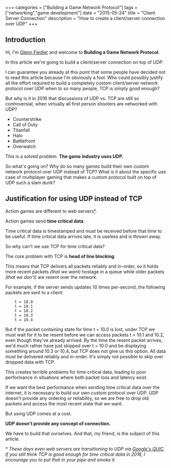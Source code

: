 +++
categories = ["Building a Game Network Protocol"]
tags = ["networking","game development"]
date = "2015-05-24"
title = "Client Server Connection"
description = "How to create a client/server connection over UDP"
+++

## Introduction

Hi, I'm [Glenn Fiedler](https://www.linkedin.com/in/glennfiedler) and welcome to **Building a Game Network Protocol**.

In this article we're going to build a client/server connection on top of UDP.

I can guarantee you already at this point that some people have decided not to read this article because I'm obviously a fool. Who could possibly justify all the effort required to build a completely custom client/server network protocol over UDP when to so many people, TCP is simply good enough?

But why is it in 2016 that discussions of UDP vs. TCP are still so controversial, when virtually all first person shooters are networked with UDP? 

* Counterstrike
* Call of Duty
* Titanfall
* Halo
* Battlefront
* Overwatch

This is a solved problem. **The game industry uses UDP.**

So what's going on? Why do so many games build their own custom network protocol over UDP instead of TCP? What is it about the specific use case of multiplayer gaming that makes a custom protocol built on top of UDP such a slam dunk?

## Justification for using UDP instead of TCP

Action games are different to web servers[*](#quic_footnote). 

Action games send **time critical data**. 

Time critical data is timestamped and must be received before that time to be useful. If time critical data arrives late, it is useless and is thrown away.

So why can't we use TCP for time critical data?

The core problem with TCP is **head of line blocking**. 

This means that TCP delivers all packets reliably and in-order, so it holds more recent packets *(that we want)* hostage in a queue while older packets *(that we don't)* are resent over the network.

For example, if the server sends updates 10 times per-second, the following packets are sent to a client:

        t = 10.0
        t = 10.1
        t = 10.2
        t = 10.3
        t = 10.4

But if the packet containing state for time t = 10.0 is lost, under TCP we must wait for it to be resent before we can access packets t = 10.1 and 10.2, even though they've already arrived. By the time the resent packet arrives, we'd much rather have just skipped over t = 10.0 and be displaying something around 10.3 or 10.4, but TCP does not give us this option. All data must be delivered reliably and in-order. It's simply not possible to skip over dropped data with TCP.

This creates terrible problems for time critical data, leading to poor performance in situations where both packet loss and latency exist.

If we want the best performance when sending time critical data over the internet, it is necessary to build our own custom protocol over UDP. UDP doesn't provide any ordering or reliability, so we are free to drop old packets and access the most recent state that we want.

But using UDP comes at a cost.

**UDP doesn't provide any concept of connection.**

We have to build that ourselves. And that, my friend, is the subject of this article.

<a name="quic_footnote"></a> _\* These days even web servers are transitioning to UDP via [Google's QUIC](https://ma.ttias.be/googles-quic-protocol-moving-web-tcp-udp/). If you still think TCP is good enough for time critical data in 2016, I encourage you to put that in your pipe and smoke it._
